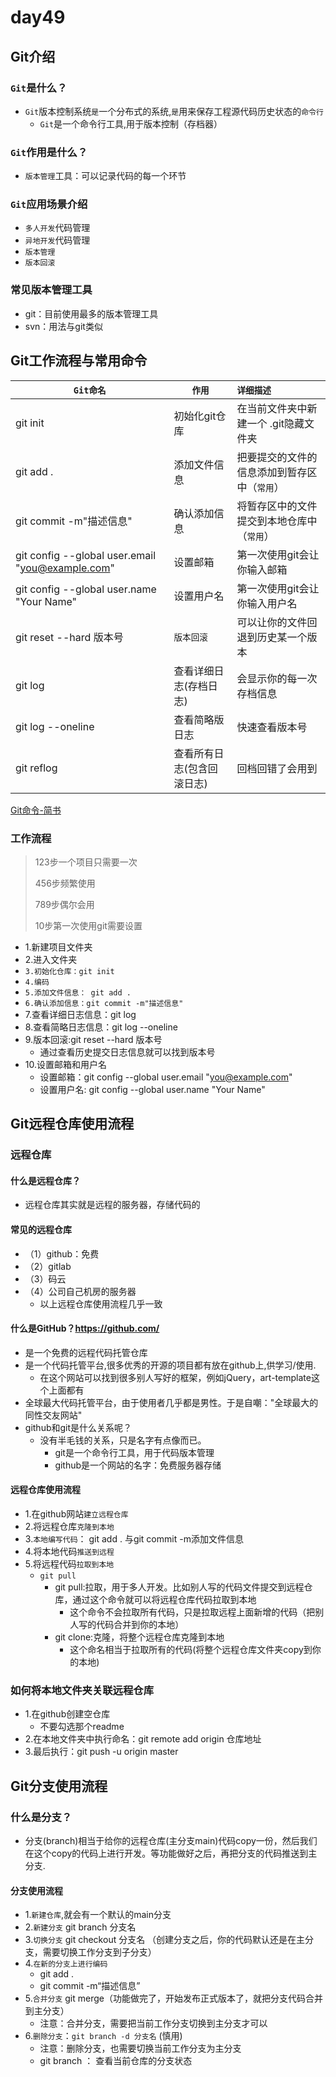 # day49

## Git介绍

### `Git`是什么？

- `Git`版本控制系统`是`一个分布式的系统,`是`用来保存工程源代码历史状态的`命令行`
  - `Git`是一个命令行工具,用于版本控制（存档器）

### `Git`作用是什么？

- `版本管理`工具：可以记录代码的每一个环节

### `Git`应用场景介绍

- `多人开发`代码管理 
- `异地开发`代码管理
- `版本管理` 
- `版本回滚`

### 常见版本管理工具

- git：目前使用最多的版本管理工具
- svn：用法与git类似

## Git工作流程与常用命令

| `Git命名`                                        | `作用`                     | `详细描述`                                   |
| ------------------------------------------------ | -------------------------- | :------------------------------------------- |
| git init                                         | 初始化git仓库              | 在当前文件夹中新建一个 .git隐藏文件夹        |
| git add .                                        | 添加文件信息               | 把要提交的文件的信息添加到暂存区中（`常用`） |
| git commit -m"描述信息"                          | 确认添加信息               | 将暂存区中的文件提交到本地仓库中（`常用`）   |
| git config --global user.email "you@example.com" | 设置邮箱                   | 第一次使用git会让你输入邮箱                  |
| git config --global user.name "Your Name"        | 设置用户名                 | 第一次使用git会让你输入用户名                |
| git reset --hard 版本号                          | `版本回滚`                 | 可以让你的文件回退到历史某一个版本           |
| git  log                                         | 查看详细日志(存档日志)     | 会显示你的每一次存档信息                     |
| git  log --oneline                               | 查看简略版日志             | 快速查看版本号                               |
| git reflog                                       | 查看所有日志(包含回滚日志) | 回档回错了会用到                             |

[Git命令-简书](https://www.jianshu.com/p/93318220cdce)

### 工作流程

> 123步一个项目只需要一次
>
> 456步频繁使用
>
> 789步偶尔会用
>
> 10步第一次使用git需要设置

- 1.新建项目文件夹
- 2.进入文件夹
- `3.初始化仓库：git init`
- `4.编码`
- `5.添加文件信息： git add .`
- `6.确认添加信息：git commit -m"描述信息"`
- 7.查看详细日志信息：git log
- 8.查看简略日志信息：git log --oneline
- 9.版本回滚:git reset --hard 版本号
  * 通过查看历史提交日志信息就可以找到版本号
- 10.设置邮箱和用户名
  * 设置邮箱：git config --global user.email "you@example.com"
  * 设置用户名: git config --global user.name "Your Name"

## Git远程仓库使用流程

### 远程仓库

#### 什么是远程仓库？

- 远程仓库其实就是远程的服务器，存储代码的

#### 常见的远程仓库

- （1）github：免费
- （2）gitlab
- （3）码云
- （4）公司自己机房的服务器
  - 以上远程仓库使用流程几乎一致

#### 什么是GitHub？https://github.com/

- 是一个免费的远程代码托管仓库
- 是一个代码托管平台,很多优秀的开源的项目都有放在github上,供学习/使用.
  * 在这个网站可以找到很多别人写好的框架，例如jQuery，art-template这个上面都有
- 全球最大代码托管平台，由于使用者几乎都是男性。于是自嘲："全球最大的同性交友网站"
- github和git是什么关系呢？
  * 没有半毛钱的关系，只是名字有点像而已。
    * git是一个命令行工具，用于代码版本管理
    * github是一个网站的名字：免费服务器存储

#### 远程仓库使用流程

- 1.在github网站`建立远程仓库`
- 2.将远程仓库`克隆到本地`
- 3.`本地编写代码`： git add . 与git commit -m添加文件信息
- 4.将本地代码`推送到远程`
- 5.将远程代码`拉取到本地`
  - `git pull`
    - git pull:拉取，用于多人开发。比如别人写的代码文件提交到远程仓库，通过这个命令就可以将远程仓库代码拉取到本地
      * 这个命令不会拉取所有代码，只是拉取远程上面新增的代码（把别人写的代码合并到你的本地）
    - git clone:克隆，将整个远程仓库克隆到本地
      * 这个命名相当于拉取所有的代码(将整个远程仓库文件夹copy到你的本地)

### 如何将本地文件夹关联远程仓库

* 1.在github创建空仓库
  * 不要勾选那个readme
* 2.在本地文件夹中执行命名：git remote add origin 仓库地址
* 3.最后执行：git push -u origin master

## Git分支使用流程

### 什么是分支？

- 分支(branch)相当于给你的远程仓库(主分支main)代码copy一份，然后我们在这个copy的代码上进行开发。等功能做好之后，再把分支的代码推送到主分支.

#### 分支使用流程

- 1.`新建仓库`,就会有一个默认的main分支
- 2.`新建分支` git branch 分支名
- 3.`切换分支` git checkout 分支名 （创建分支之后，你的代码默认还是在主分支，需要切换工作分支到子分支）
- 4.`在新的分支上进行编码`
  - git add .
  - git commit -m“描述信息”
- 5.`合并分支` git merge（功能做完了，开始发布正式版本了，就把分支代码合并到主分支）
  - 注意：合并分支，需要把当前工作分支切换到主分支才可以 
- 6.`删除分支`：`git branch -d 分支名` (慎用)
  - 注意：删除分支，也需要切换当前工作分支为主分支
  - git branch ： 查看当前仓库的分支状态

